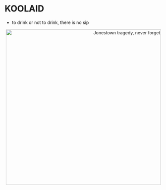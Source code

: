 # KOOLAID
- to drink or not to drink, there is no sip
 
<p align="right">
<img src="https://images2.minutemediacdn.com/image/upload/shape/mentalfloss/kool8_1.jpg" width="500" height="500" alt="Jonestown tragedy, never forget" />
</p>
